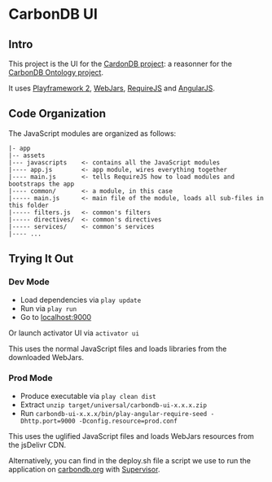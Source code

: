 # CarbonDB UI

## Intro

This project is the UI for the [CardonDB project](https://github.com/myclabs/carbondb):
a reasonner for the [CarbonDB Ontology project](https://github.com/myclabs/carbonontology).

It uses [Playframework 2](http://www.playframework.com), [WebJars](http://www.webjars.org),
[RequireJS](http://www.requirejs.org) and [AngularJS](http://www.angularjs.org).

## Code Organization

The JavaScript modules are organized as follows:

    |- app
    |-- assets
    |--- javascripts    <- contains all the JavaScript modules
    |---- app.js        <- app module, wires everything together
    |---- main.js       <- tells RequireJS how to load modules and bootstraps the app
    |---- common/       <- a module, in this case
    |----- main.js      <- main file of the module, loads all sub-files in this folder
    |----- filters.js   <- common's filters
    |----- directives/  <- common's directives
    |----- services/    <- common's services
    |---- ...


## Trying It Out

### Dev Mode

* Load dependencies via `play update`
* Run via `play run`
* Go to [localhost:9000](http://localhost:9000)

Or launch activator UI via `activator ui`

This uses the normal JavaScript files and loads libraries from the downloaded WebJars.

### Prod Mode

* Produce executable via `play clean dist`
* Extract `unzip target/universal/carbondb-ui-x.x.x.zip`
* Run `carbondb-ui-x.x.x/bin/play-angular-require-seed -Dhttp.port=9000 -Dconfig.resource=prod.conf`

This uses the uglified JavaScript files and loads WebJars resources from the jsDelivr CDN.

Alternatively, you can find in the deploy.sh file a script we use to run the application
on [carbondb.org](http://www.carbondb.org) with [Supervisor](http://supervisord.org/).